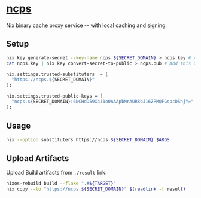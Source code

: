 # [ncps](https://github.com/kalbasit/ncps)

Nix binary cache proxy service -- with local caching and signing.

## Setup

```sh
nix key generate-secret --key-name ncps.${SECRET_DOMAIN} > ncps.key # Add this to --cache-secret-key-path
cat ncps.key | nix key convert-secret-to-public > ncps.pub # Add this to your config
```

```nix
nix.settings.trusted-substituters  = [
  "https://ncps.${SECRET_DOMAIN}"
];

nix.settings.trusted-public-keys = [
  "ncps.${SECRET_DOMAIN}:6NCHdD59X431o0AAApbMrAURkbJ16ZPMQFGspcDShjY=" // content of ncps.pub
];
```

## Usage

```sh
nix --option substituters https://ncps.${SECRET_DOMAIN} $ARGS
```

## Upload Artifacts

Upload Build artifacts from `./result` link.

```sh
nixos-rebuild build --flake ".#${TARGET}"
nix copy --to "https://ncps.${SECRET_DOMAIN}" $(readlink -f result)
```
